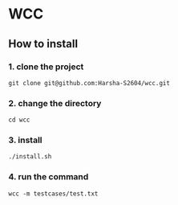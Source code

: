 # WCC

## How to install

### 1. clone the project
```console
git clone git@github.com:Harsha-S2604/wcc.git
```

### 2. change the directory
```console
cd wcc
```

### 3. install
```console
./install.sh
```

### 4. run the command
```console
wcc -m testcases/test.txt
```
